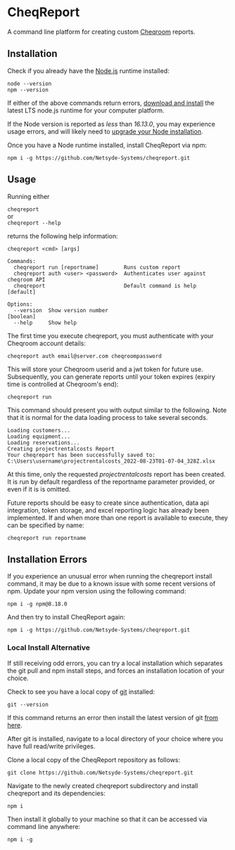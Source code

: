 CheqReport
==========

A command line platform for creating custom [Cheqroom](https://www.cheqroom.com/) reports. 

## Installation

Check if you already have the [Node.js](https://nodejs.org/) runtime installed:  

`node --version`  
`npm --version`  

If either of the above commands return errors, [download and install](https://nodejs.org/) the latest LTS node.js runtime for your computer platform. 

If the Node version is reported as *less* than *16.13.0*, you may experience usage errors, and will likely need to [upgrade your Node installation](https://nodejs.org/).

Once you have a Node runtime installed, install CheqReport via npm: 

`npm i -g https://github.com/Netsyde-Systems/cheqreport.git`

## Usage

Running either 

`cheqreport`  
or   
`cheqreport --help`  

returns the following help information: 

```
cheqreport <cmd> [args]

Commands:
  cheqreport run [reportname]        Runs custom report
  cheqreport auth <user> <password>  Authenticates user against cheqroom API
  cheqreport                         Default command is help           [default]

Options:
  --version  Show version number                                       [boolean]
  --help     Show help
```

The first time you execute cheqreport, you must authenticate with your Cheqroom account details: 

`cheqreport auth email@server.com cheqroompassword`

This will store your Cheqroom userid and a jwt token for future use.  Subsequently, you can generate reports until your token expires (expiry time is controlled at Cheqroom's end): 

`cheqreport run`

This command should present you with output similar to the following.  Note that it is normal for the data loading process to take several seconds.  

```
Loading customers...
Loading equipment...
Loading reservations...
Creating projectrentalcosts Report
Your cheqreport has been successfully saved to: C:\Users\username\projectrentalcosts_2022-08-23T01-07-04_328Z.xlsx
```

At this time, only the requested *projectrentalcosts* report has been created.  It is run by default regardless of the reportname parameter provided, or even if it is is omitted.  

Future reports should be easy to create since authentication, data api integration, token storage, and excel reporting logic has already been implemented. If and when more than one report is available to execute, they can be specified by name: 

`cheqreport run reportname`

## Installation Errors

If you experience an unusual error when running the cheqreport install command, it may be due to a known issue with some recent versions of npm.  Update your npm version using the following command:  

`npm i -g npm@8.18.0`

And then try to install CheqReport again: 

`npm i -g https://github.com/Netsyde-Systems/cheqreport.git`

### Local Install Alternative

If still receiving odd errors, you can try a local installation which separates the git pull and npm install steps, and forces an installation location of your choice. 

Check to see you have a local copy of [git](https://git-scm.com/) installed: 

`git --version`

If this command returns an error then install the latest version of git [from here](https://git-scm.com/downloads).

After git is installed, navigate to a local directory of your choice where you have full read/write privileges.  

Clone a local copy of the CheqReport repository as follows: 

`git clone https://github.com/Netsyde-Systems/cheqreport.git`

Navigate to the newly created cheqreport subdirectory and install cheqreport and its dependencies: 

`npm i`

Then install it globally to your machine so that it can be accessed via command line anywhere: 

`npm i -g`
